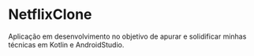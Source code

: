 # NetflixClone
 Aplicação em desenvolvimento no objetivo de apurar e solidificar minhas técnicas em Kotlin e AndroidStudio. 
